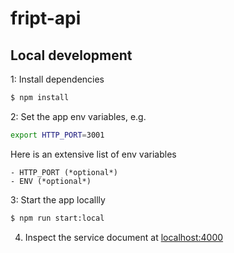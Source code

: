 # fript-api

## Local development

1: Install dependencies

```bash
$ npm install
```

2: Set the app env variables, e.g.

```bash
export HTTP_PORT=3001
```

Here is an extensive list of env variables

```
- HTTP_PORT (*optional*)
- ENV (*optional*)
```

3: Start the app locallly

```bash
$ npm run start:local
```

4. Inspect the service document at [localhost:4000](http://localhost:4000)

